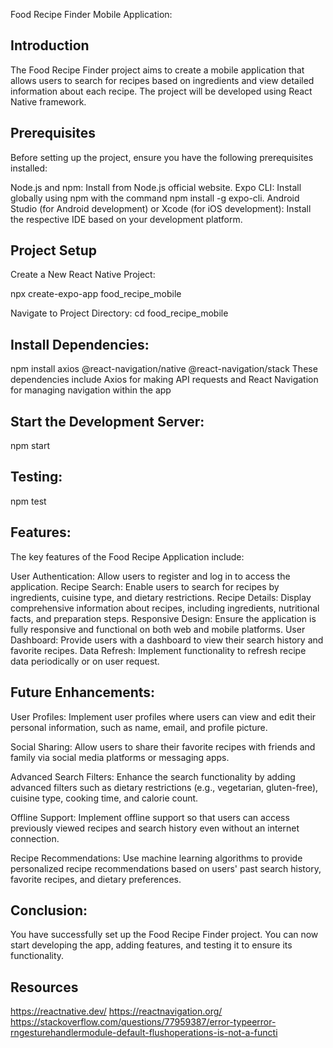 Food Recipe Finder Mobile Application:

## Introduction

The Food Recipe Finder project aims to create a mobile application that allows users to search for recipes based on ingredients and view detailed information about each recipe. The project will be developed using React Native framework.

## Prerequisites

Before setting up the project, ensure you have the following prerequisites installed:

Node.js and npm: Install from Node.js official website.
Expo CLI: Install globally using npm with the command npm install -g expo-cli.
Android Studio (for Android development) or Xcode (for iOS development): Install the respective IDE based on your development platform.

## Project Setup

Create a New React Native Project:

npx create-expo-app food_recipe_mobile

Navigate to Project Directory:
cd food_recipe_mobile
## Install Dependencies:
npm install axios @react-navigation/native @react-navigation/stack
These dependencies include Axios for making API requests and React Navigation for managing navigation within the app

## Start the Development Server:
npm start

## Testing:
npm test

## Features:
The key features of the Food Recipe Application include:

User Authentication: Allow users to register and log in to access the application.
Recipe Search: Enable users to search for recipes by ingredients, cuisine type, and dietary restrictions.
Recipe Details: Display comprehensive information about recipes, including ingredients, nutritional facts, and preparation steps.
Responsive Design: Ensure the application is fully responsive and functional on both web and mobile platforms.
User Dashboard: Provide users with a dashboard to view their search history and favorite recipes.
Data Refresh: Implement functionality to refresh recipe data periodically or on user request.

## Future Enhancements:
User Profiles: Implement user profiles where users can view and edit their personal information, such as name, email, and profile picture.

Social Sharing: Allow users to share their favorite recipes with friends and family via social media platforms or messaging apps.

Advanced Search Filters: Enhance the search functionality by adding advanced filters such as dietary restrictions (e.g., vegetarian, gluten-free), cuisine type, cooking time, and calorie count.

Offline Support: Implement offline support so that users can access previously viewed recipes and search history even without an internet connection.

Recipe Recommendations: Use machine learning algorithms to provide personalized recipe recommendations based on users' past search history, favorite recipes, and dietary preferences.

## Conclusion:
You have successfully set up the Food Recipe Finder project. You can now start developing the app, adding features, and testing it to ensure its functionality.

## Resources

https://reactnative.dev/
https://reactnavigation.org/
https://stackoverflow.com/questions/77959387/error-typeerror-rngesturehandlermodule-default-flushoperations-is-not-a-functi